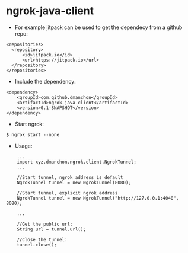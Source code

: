 # ngrok-java-client

* For example jitpack can be used to get the dependecy from a github repo:

```
<repositories>
  <repository>
      <id>jitpack.io</id>
      <url>https://jitpack.io</url>
  </repository>
</repositories>
```

* Include the dependency:

```
<dependency>
    <groupId>com.github.dmanchon</groupId>
    <artifactId>ngrok-java-client</artifactId>
    <version>0.1-SNAPSHOT</version>
</dependency>  
```

* Start ngrok:

```
$ ngrok start --none
```

* Usage:

```
    ...
    import xyz.dmanchon.ngrok.client.NgrokTunnel;
    ...

    //Start tunnel, ngrok address is default
    NgrokTunnel tunnel = new NgrokTunnel(8080);

    //Start tunnel, explicit ngrok address
    NgrokTunnel tunnel = new NgrokTunnel("http://127.0.0.1:4040", 8080);

    ...

    //Get the public url:
    String url = tunnel.url();

    //Close the tunnel:
    tunnel.close();



```
